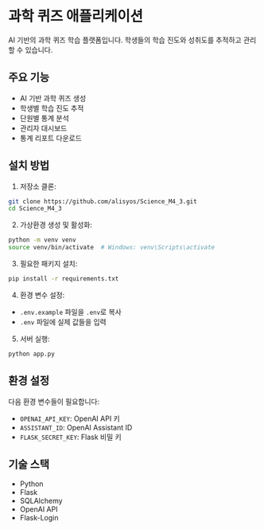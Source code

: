 # 과학 퀴즈 애플리케이션

AI 기반의 과학 퀴즈 학습 플랫폼입니다. 학생들의 학습 진도와 성취도를 추적하고 관리할 수 있습니다.

## 주요 기능

- AI 기반 과학 퀴즈 생성
- 학생별 학습 진도 추적
- 단원별 통계 분석
- 관리자 대시보드
- 통계 리포트 다운로드

## 설치 방법

1. 저장소 클론:
```bash
git clone https://github.com/alisyos/Science_M4_3.git
cd Science_M4_3
```

2. 가상환경 생성 및 활성화:
```bash
python -m venv venv
source venv/bin/activate  # Windows: venv\Scripts\activate
```

3. 필요한 패키지 설치:
```bash
pip install -r requirements.txt
```

4. 환경 변수 설정:
- `.env.example` 파일을 `.env`로 복사
- `.env` 파일에 실제 값들을 입력

5. 서버 실행:
```bash
python app.py
```

## 환경 설정

다음 환경 변수들이 필요합니다:

- `OPENAI_API_KEY`: OpenAI API 키
- `ASSISTANT_ID`: OpenAI Assistant ID
- `FLASK_SECRET_KEY`: Flask 비밀 키

## 기술 스택

- Python
- Flask
- SQLAlchemy
- OpenAI API
- Flask-Login 